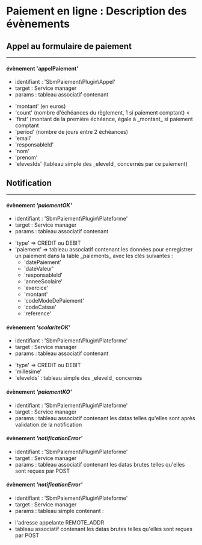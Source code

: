 # Paiement en ligne : Description des évènements

## Appel au formulaire de paiement
----------------------

#### évènement 'appelPaiement'

* identifiant : 'SbmPaiement\Plugin\Appel'
* target : Service manager
* params : tableau associatif contenant
<ul><li>'montant' (en euros)
<li>'count' (nombre d'échéances du règlement, 1 si paiement comptant)
<<li>'first' (montant de la première échéance, égale à _montant_ si paiement comptant
<li>'period' (nombre de jours entre 2 échéances)
<li>'email'
<li>'responsableId'
<li>'nom'
<li>'prenom'
<li>'elevesIds' (tableau simple des _eleveId_ concernés par ce paiement)
</ul>

## Notification
-----------------

#### évènement _'paiementOK'_

* identifiant : 'SbmPaiement\Plugin\Plateforme'
* target : Service manager
* params : tableau associatif contenant
<ul><li>'type' => CREDIT ou DEBIT
<li>'paiement' => tableau associatif contenant les données pour enregistrer un paiement dans la table _paiements_ avec les clés suivantes :
<ul><li>'datePaiement'
<li>'dateValeur'
<li>'responsableId'
<li>'anneeScolaire'
<li>'exercice'
<li>'montant'
<li>'codeModeDePaiement'
<li>'codeCaisse'
<li>'reference'
</ul>
</ul>

#### évènement _'scolariteOK'_

* identifiant : 'SbmPaiement\Plugin\Plateforme'
* target : Service manager
* params : tableau associatif contenant
<ul><li>'type' => CREDIT ou DEBIT
<li>'millesime'
<li>'eleveIds' : tableau simple des _eleveId_ concernés
</ul>

#### évènement _'paiementKO'_

* identifiant : 'SbmPaiement\Plugin\Plateforme'
* target : Service manager
* params : tableau associatif contenant les datas telles qu'elles sont après validation de la notification

#### évènement _'notificationError'_

* identifiant : 'SbmPaiement\Plugin\Plateforme'
* target : Service manager
* params : tableau associatif contenant les datas brutes telles qu'elles sont reçues par POST

#### évènement _'notificationError'_

* identifiant : 'SbmPaiement\Plugin\Plateforme'
* target : Service manager
* params : tableau simple contenant :
<ul><li>l'adresse appelante REMOTE_ADDR
<li>tableau associatif contenant les datas brutes telles qu'elles sont reçues par POST
</ul>

